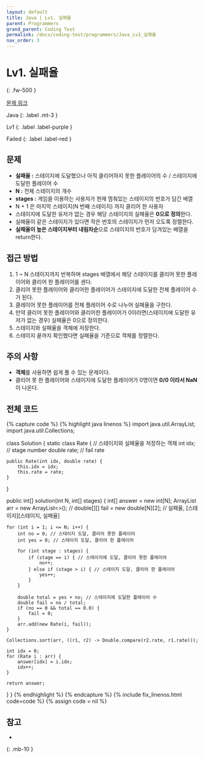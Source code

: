 ```yaml
---
layout: default
title: Java | Lv1. 실패율
parent: Programmers
grand_parent: Coding Test
permalink: /docs/coding-test/programmers/Java_Lv1_실패율
nav_order: 3
---
```


# Lv1. 실패율
{: .fw-500 }

[문제 링크](https://programmers.co.kr/learn/courses/30/lessons/92334)

Java
{: .label .mt-3 }

Lv1
{: .label .label-purple }

Failed
{: .label .label-red }

## 문제
- **실패율 :** 스테이지에 도달했으나 아직 클리어하지 못한 플레이어의 수 / 스테이지에 도달한 플레이어 수
- **N :** 전체 스테이지의 개수
- **stages :** 게임을 이용하는 사용자가 현재 멈춰있는 스테이지의 번호가 담긴 배열
- N + 1 은 마지막 스테이지(N 번째 스테이지) 까지 클리어 한 사용자
- 스테이지에 도달한 유저가 없는 경우 해당 스테이지의 실패율은 **0으로 정의**한다.
- 실패율이 같은 스테이지가 있다면 작은 번호의 스테이지가 먼저 오도록 정렬한다.
- **실패율이 높은 스테이지부터 내림차순**으로 스테이지의 번호가 담겨있는 배열을 return한다.

## 접근 방법
1. 1 ~ N 스테이지까지 반복하며 stages 배열에서 해당 스테이지를 클리어 못한 플레이어와 클리어 한 플레이어를 센다.
2. 클리어 못한 플레이어와 클리어한 플레이어가 스테이지에 도달한 전체 플레이어 수가 된다.
3. 클레이어 못한 플레이어를 전체 플레이어 수로 나누어 실패율을 구한다.
4. 만약 클리어 못한 플레이어와 클리어한 플레이어가 0이라면(스테이지에 도달한 유저가 없는 경우) 실패율은 0으로 정의한다.
5. 스테이지와 실패율을 객체에 저장한다.
6. 스테이지 끝까지 확인했다면 실패율을 기준으로 객체를 정렬한다.

## 주의 사항
- **객체**를 사용하면 쉽게 풀 수 있는 문제이다.
- 클리어 못 한 플레이어와 스테이지에 도달한 플레이어가 0명이면 **0/0 이라서 NaN**이 나온다.

## 전체 코드
{% capture code %}
{% highlight java linenos %}
import java.util.ArrayList;
import java.util.Collections;

class Solution {
  static class Rate { // 스테이지와 실패율을 저장하는 객체
    int idx; // stage number
    double rate; // fail rate

    public Rate(int idx, double rate) {
        this.idx = idx;
        this.rate = rate;
    }
  }
  
  public int[] solution(int N, int[] stages) {
    int[] answer = new int[N];
    ArrayList<Rate> arr = new ArrayList<>();
    // double[][] fail = new double[N][2]; // 실패율, [스테이지][스테이지, 실패율]
    
    for (int i = 1; i <= N; i++) {
        int no = 0; // 스테이지 도달, 클리어 못한 플레이어
        int yes = 0; // 스테이지 도달, 클리어 한 플레이어
        
        for (int stage : stages) {
            if (stage == i) { // 스테이지에 도달, 클리어 못한 플레이어
                no++;
            } else if (stage > i) { // 스테이지 도달, 클리어 한 플레이어
                yes++;
            }
        }
        
        double total = yes + no; // 스테이지에 도달한 플레이어 수
        double fail = no / total;
        if (no == 0 && total == 0.0) {
            fail = 0;
        }
        arr.add(new Rate(i, fail));
    }
    
    Collections.sort(arr, ((r1, r2) -> Double.compare(r2.rate, r1.rate)));
    
    int idx = 0;
    for (Rate i : arr) {
        answer[idx] = i.idx;
        idx++;
    }
    
    return answer;
  }
}
{% endhighlight %}
{% endcapture %}
{% include fix_linenos.html code=code %}
{% assign code = nil %}

## 참고
- 
{: .mb-10 }